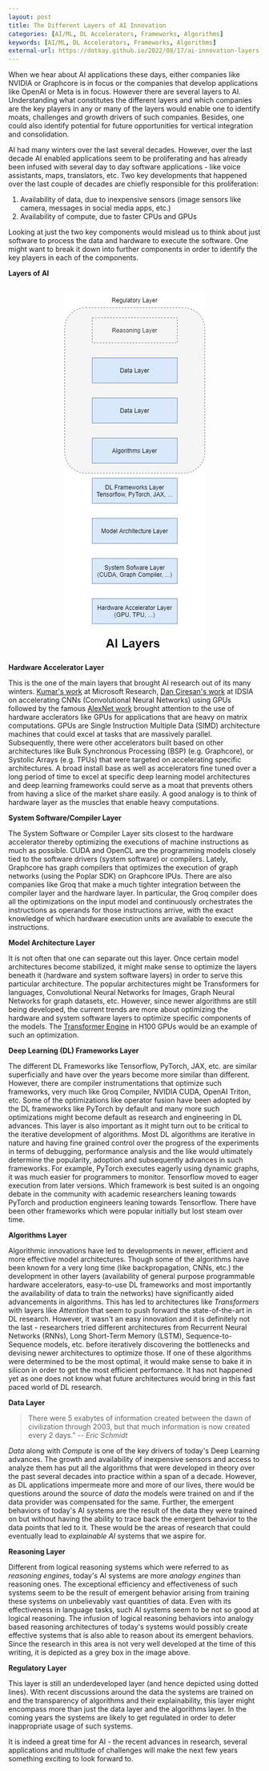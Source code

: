 ```yaml
---
layout: post
title: The Different Layers of AI Innovation
categories: [AI/ML, DL Accelerators, Frameworks, Algorithms]
keywords: [AI/ML, DL Accelerators, Frameworks, Algorithms]
external-url: https://dotkay.github.io/2022/08/17/ai-innovation-layers
---
```


When we hear about AI applications these days, either companies like NVIDIA or Graphcore is in focus or the companies that develop applications like OpenAI or Meta is in focus. However there are several layers to AI. Understanding what constitutes the different layers and which companies are the key players in any or many of the layers would enable one to identify moats, challenges and growth drivers of such companies. Besides, one could also identify potential for future opportunities for vertical integration and consolidation. 

AI had many winters over the last several decades. However, over the last decade AI enabled applications seem to be proliferating and has already been infused with several day to day software applications - like voice assistants, maps, translators, etc. Two key developments that happened over the last couple of decades are chiefly responsible for this proliferation:

1. Availability of data, due to inexpensive sensors (image sensors like camera, messages in social media apps, etc.)
2. Availability of compute, due to faster CPUs and GPUs

Looking at just the two key components would mislead us to think about just software to process the data and hardware to execute the software. One might want to break it down into further components in order to identify the key players in each of the components.

**Layers of AI**

<br>
<div class="img_container">
<center><img src="https://raw.githubusercontent.com/dotkay/dotkay.github.io/source/assets/images/misc/ai_layers.png"></center>
</div>

__Hardware Accelerator Layer__

This is the one of the main layers that brought AI research out of its many winters. [Kumar's work](https://inria.hal.science/inria-00112631/document) at Microsoft Research, [Dan Ciresan's work](https://people.idsia.ch/~juergen/ijcai2011.pdf) at IDSIA on accelerating CNNs (Convolutional Neural Networks) using GPUs followed by the famous [AlexNet work](https://proceedings.neurips.cc/paper_files/paper/2012/file/c399862d3b9d6b76c8436e924a68c45b-Paper.pdf) brought attention to the use of hardware acclerators like GPUs for applications that are heavy on matrix computations. GPUs are Single Instruction Multiple Data (SIMD) architecture machines that could excel at tasks that are massively parallel. Subsequently, there were other accelerators built based on other architectures like Bulk Synchronous Processing (BSP) (e.g. Graphcore), or Systolic Arrays (e.g. TPUs) that were targeted on accelerating specific architectures. A broad install base as well as accelerators fine tuned over a long period of time to excel at specific deep learning model architectures and deep learning frameworks could serve as a moat that prevents others from having a slice of the market share easily. A good analogy is to think of hardware layer as the muscles that enable heavy computations.

__System Software/Compiler Layer__

The System Software or Compiler Layer sits closest to the hardware accelerator thereby optimizing the executions of machine instructions as much as possible. CUDA and OpenCL are the programming models closely tied to the software drivers (system software) or compilers. Lately, Graphcore has graph compilers that optimizes the execution of graph networks (using the Poplar SDK) on Graphcore IPUs. There are also companies like Groq that make a much tighter integration between the compiler layer and the hardware layer. In particular, the Groq compiler does all the optimizations on the input model and continuously orchestrates the instructions as operands for those instructions arrive, with the exact knowledge of which hardware execution units are available to execute the instructions. 

__Model Architecture Layer__

It is not often that one can separate out this layer. Once certain model architectures become stabilized, it might make sense to optimize the layers beneath it (hardware and system software layers) in order to serve this particular architecture. The popular architectures might be Transformers for languages, Convolutional Neural Networks for Images, Graph Neural Networks for graph datasets, etc. However, since newer algorithms are still being developed, the current trends are more about optimizing the hardware and system software layers to optimize specific components of the models. The [Transformer Engine](https://blogs.nvidia.com/blog/2022/03/22/h100-transformer-engine/) in H100 GPUs would be an example of such an optimization.

__Deep Learning (DL) Frameworks Layer__

The different DL Frameworks like Tensorflow, PyTorch, JAX, etc. are similar superficially and have over the years become more similar than different. However, there are compiler instrumentations that optimize such frameworks, very much like Groq Compiler, NVIDIA CUDA, OpenAI Triton, etc. Some of the optimizations like operator fusion have been adopted by the DL frameworks like PyTorch by default and many more such optimizations might become default as research and engineering in DL advances. This layer is also important as it might turn out to be critical to the iterative development of algorithms. Most DL algorithms are iterative in nature and having fine grained control over the progress of the experiments in terms of debugging, performance analysis and the like would ultimately determine the popularity, adoption and subsequently advances in such frameworks. For example, PyTorch executes eagerly using dynamic graphs, it was much easier for programmers to monitor. Tensorflow moved to eager execution from later versions. Which framework is best suited is an ongoing debate in the community with academic researchers leaning towards PyTorch and production engineers leaning towards Tensorflow. There have been other frameworks which were popular initially but lost steam over time.  

__Algorithms Layer__

Algorithmic innovations have led to developments in newer, efficient and more effective model architectures. Though some of the algorithms have been known for a very long time (like backpropagation, CNNs, etc.) the development in other layers (availability of general purpose programmable hardware accelerators, easy-to-use DL frameworks and most importantly the availability of data to train the networks) have significantly aided advancements in algorithms. 
This has led to architectures like *Transformers* with layers like *Attention* that seem to push forward the state-of-the-art in DL research. However, it wasn't an easy innovation and it is definitely not the last - researchers tried different architectures from Recurrent Neural Networks (RNNs), Long Short-Term Memory (LSTM), Sequence-to-Sequence models, etc. before iteratively discovering the bottlenecks and devising newer architectures to optimize those. If one of these algorithms were determined to be the most optimal, it would make sense to bake it in silicon in order to get the most efficient performance. It has not happened yet as one does not know what future architectures would bring in this fast paced world of DL research.

__Data Layer__

> There were 5 exabytes of information created between the dawn of civilization through 2003, but that much information is now created every 2 days.”  -- *Eric Schmidt*

*Data* along with *Compute* is one of the key drivers of today's Deep Learning advances. The growth and availability of inexpensive sensors and access to analyze them has put all the algorithms that were developed in theory over the past several decades into practice within a span of a decade. However, as DL applications impermeate more and more of our lives, there would be questions around the source of *data* the models were trained on and if the data provider was compensated for the same. Further, the emergent behaviors of today's AI systems are the result of the data they were trained on but without having the ability to trace back the emergent behavior to the data points that led to it. These would be the areas of research that could eventually lead to *explainable AI* systems that we aspire for.

__Reasoning Layer__

Different from logical reasoning systems which were referred to as *reasoning engines*, today's AI systems are more *analogy engines* than reasoning ones. The exceptional efficiency and effectiveness of such systems seem to be the result of emergent behavior arising from training these systems on unbelievably vast quantities of data. Even with its effectiveness in language tasks, such AI systems seem to be not so good at logical reasoning. The infusion of logical reasoning behaviors into analogy based reasoning architectures of today's systems would possibly create effective systems that is also able to reason about its emergent behaviors. Since the research in this area is not very well developed at the time of this writing, it is depicted as a grey box in the image above.

__Regulatory Layer__

This layer is still an underdeveloped layer (and hence depicted using dotted lines). With recent discussions around the data the systems are trained on and the transparency of algorithms and their explainability, this layer might encompass more than just the data layer and the algorithms layer. In the coming years the systems are likely to get regulated in order to deter inappropriate usage of such systems.

It is indeed a great time for AI - the recent advances in research, several applications and multitude of challenges will make the next few years something exciting to look forward to.
